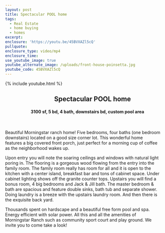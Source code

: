 ```yaml
---
layout: post
title: Spectacular POOL home
tags:
  - Real Estate
  - home buying
  - homes
excerpt:
enclosure: 'https://youtu.be/45BVXAZl5cQ'
pullquote:
enclosure_type: video/mp4
enclosure_time:
use_youtube_image: true
youtube_alternate_image: /uploads/front-house-poinsetta.jpg
youtube_code: 45BVXAZl5cQ
---
```


{% include youtube.html %}

## &nbsp; &nbsp; &nbsp; &nbsp; &nbsp; &nbsp; &nbsp; &nbsp; &nbsp; &nbsp; &nbsp; &nbsp; &nbsp; &nbsp; &nbsp; &nbsp; **Spectacular POOL home**

#### &nbsp; &nbsp; &nbsp; &nbsp; &nbsp; &nbsp; &nbsp; &nbsp; &nbsp; &nbsp; &nbsp; &nbsp; &nbsp;**3100 sf, 5 bd, 4 bath, downstairs bd, custom pool area**

&nbsp;

Beautiful Morningstar ranch home\! Five bedrooms, four baths (one bedroom downstairs) located on a good size corner lot. This wonderful home features a big covered front porch, just perfect for a morning cup of coffee as the neighborhood wakes up.

Upon entry you will note the soaring ceilings and windows with natural light poring in. The flooring is a gorgeous wood flowing from the entry into the family room. The family room really has room for all and it is open to the kitchen with a center island, breakfast bar and tons of cabinet space. Under cabinet lighting shows off the granite counter tops. Upstairs you will find a bonus room, 4 big bedrooms and Jack & Jill bath. The master bedroom & bath are spacious and feature double sinks, bath tub and separate shower. Doing laundry is a breeze with the upstairs laundry room. And then there is the exquisite back yard.

Thousands spent on hardscape and a beautiful free form pool and spa. Energy efficient with solar power. All this and all the amenities of Morningstar Ranch such as community sport court and play ground. We invite you to come take a look\!